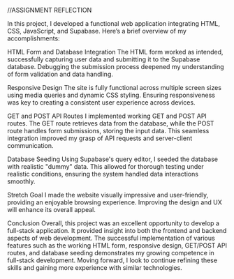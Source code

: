 //ASSIGNMENT REFLECTION

In this project, I developed a functional web application integrating HTML, CSS, JavaScript, and Supabase. Here’s a brief overview of my accomplishments:

HTML Form and Database Integration
The HTML form worked as intended, successfully capturing user data and submitting it to the Supabase database. Debugging the submission process deepened my understanding of form validation and data handling.

Responsive Design
The site is fully functional across multiple screen sizes using media queries and dynamic CSS styling. Ensuring responsiveness was key to creating a consistent user experience across devices.

GET and POST API Routes
I implemented working GET and POST API routes. The GET route retrieves data from the database, while the POST route handles form submissions, storing the input data. This seamless integration improved my grasp of API requests and server-client communication.

Database Seeding
Using Supabase's query editor, I seeded the database with realistic "dummy" data. This allowed for thorough testing under realistic conditions, ensuring the system handled data interactions smoothly.

Stretch Goal
I made the website visually impressive and user-friendly, providing an enjoyable browsing experience. Improving the design and UX will enhance its overall appeal.

Conclusion
Overall, this project was an excellent opportunity to develop a full-stack application. It provided insight into both the frontend and backend aspects of web development. The successful implementation of various features such as the working HTML form, responsive design, GET/POST API routes, and database seeding demonstrates my growing competence in full-stack development. Moving forward, I look to continue refining these skills and gaining more experience with similar technologies.
